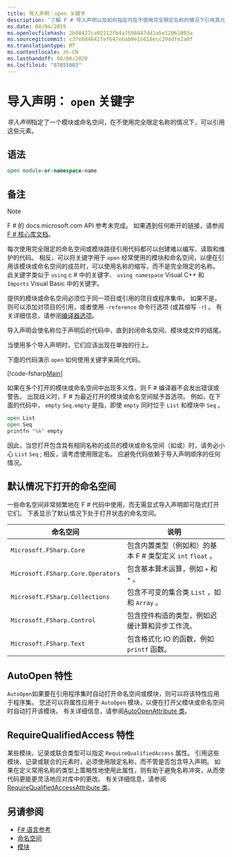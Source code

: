 ```yaml
---
title: 导入声明：open 关键字
description: '了解 F # 导入声明以及如何指定可在不使用完全限定名称的情况下引用其元素的模块或命名空间。'
ms.date: 04/04/2019
ms.openlocfilehash: 2b88427ca92212fb4a7598447dd1a5e12061093a
ms.sourcegitcommit: c37e8d4642fef647ebab0e1c618ecc29ddfe2a0f
ms.translationtype: MT
ms.contentlocale: zh-CN
ms.lasthandoff: 08/06/2020
ms.locfileid: "87855083"
---
```

# <a name="import-declarations-the-open-keyword"></a>导入声明： `open` 关键字

*导入声明*指定了一个模块或命名空间，在不使用完全限定名称的情况下，可以引用这些元素。

## <a name="syntax"></a>语法

```fsharp
open module-or-namespace-name
```

## <a name="remarks"></a>备注

> [!NOTE]
> F # 的 docs.microsoft.com API 参考未完成。 如果遇到任何断开的链接，请参阅[F # 核心库文档](https://fsharp.github.io/fsharp-core-docs/)。

每次使用完全限定的命名空间或模块路径引用代码都可以创建难以编写、读取和维护的代码。 相反，可以将关键字用于 `open` 经常使用的模块和命名空间，以便在引用该模块或命名空间的成员时，可以使用名称的缩写，而不是完全限定的名称。 此关键字类似于 `using` c # 中的关键字、 `using namespace` Visual C++ 和 `Imports` Visual Basic 中的关键字。

提供的模块或命名空间必须位于同一项目或引用的项目或程序集中。 如果不是，则可以添加对项目的引用，或者使用 `-reference` 命令行选项 (或其缩写 `-r`) 。 有关详细信息，请参阅[编译器选项](compiler-options.md)。

导入声明会使名称位于声明后的代码中，直到封闭命名空间、模块或文件的结尾。

当使用多个导入声明时，它们应该出现在单独的行上。

下面的代码演示 `open` 如何使用关键字来简化代码。

[!code-fsharp[Main](~/samples/snippets/fsharp/lang-ref-2/snippet6801.fs)]

如果在多个打开的模块或命名空间中出现多义性，则 F # 编译器不会发出错误或警告。 出现歧义时，F # 为最近打开的模块或命名空间赋予首选项。 例如，在下面的代码中， `empty` `Seq.empty` 是指，即使 `empty` 同时位于 `List` 和模块中 `Seq` 。

```fsharp
open List
open Seq
printfn "%A" empty
```

因此，当您打开包含具有相同名称的成员的模块或命名空间（如或）时，请务必小心 `List` `Seq` ; 相反，请考虑使用限定名。 应避免代码依赖于导入声明顺序的任何情况。

## <a name="namespaces-that-are-open-by-default"></a>默认情况下打开的命名空间

一些命名空间非常频繁地在 F # 代码中使用，而无需显式导入声明即可隐式打开它们。 下表显示了默认情况下处于打开状态的命名空间。

|命名空间|说明|
|---------|-----------|
|`Microsoft.FSharp.Core`|包含内置类型（例如和）的基本 F # 类型定义 `int` `float` 。|
|`Microsoft.FSharp.Core.Operators`|包含基本算术运算，例如 `+` 和 `*` 。|
|`Microsoft.FSharp.Collections`|包含不可变的集合类 `List` ，如和 `Array` 。|
|`Microsoft.FSharp.Control`|包含控件构造的类型，例如迟缓计算和异步工作流。|
|`Microsoft.FSharp.Text`|包含格式化 IO 的函数，例如 `printf` 函数。|

## <a name="autoopen-attribute"></a>AutoOpen 特性

`AutoOpen`如果要在引用程序集时自动打开命名空间或模块，则可以将该特性应用于程序集。 您还可以将属性应用于 `AutoOpen` 模块，以便在打开父模块或命名空间时自动打开该模块。 有关详细信息，请参阅[AutoOpenAttribute 类](https://msdn.microsoft.com/visualfsharpdocs/conceptual/core.autoopenattribute-class-%5bfsharp%5d)。

## <a name="requirequalifiedaccess-attribute"></a>RequireQualifiedAccess 特性

某些模块、记录或联合类型可以指定 `RequireQualifiedAccess` 属性。 引用这些模块、记录或联合的元素时，必须使用限定名称，而不管是否包含导入声明。 如果在定义常用名称的类型上策略性地使用此属性，则有助于避免名称冲突，从而使代码更能更灵活地应对库中的更改。 有关详细信息，请参阅[RequireQualifiedAccessAttribute 类](https://msdn.microsoft.com/visualfsharpdocs/conceptual/core.requirequalifiedaccessattribute-class-%5Bfsharp%5D)。

## <a name="see-also"></a>另请参阅

- [F# 语言参考](index.md)
- [命名空间](namespaces.md)
- [模块](modules.md)
